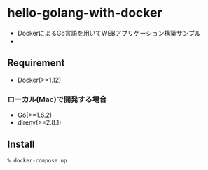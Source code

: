 hello-golang-with-docker
====

- DockerによるGo言語を用いてWEBアプリケーション構築サンプル
- 

## Requirement

- Docker(>=1.12)

### ローカル(Mac)で開発する場合

- Go(>=1.6.2)
- direnv(>=2.8.1)

## Install

```
% docker-compose up
```
